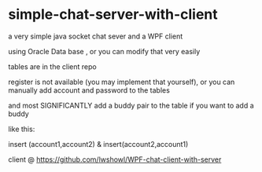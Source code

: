 # simple-chat-server-with-client
a very simple java socket chat sever and a WPF client

using Oracle Data base , or you can modify that very easily

tables are in the client repo

register is not available (you may implement that yourself), or you can manually add account and password to the tables

and most SIGNIFICANTLY add a buddy pair to the table if you want to add a buddy 

like this:

insert (account1,account2) & insert(account2,account1)

client @ https://github.com/lwshowl/WPF-chat-client-with-server
